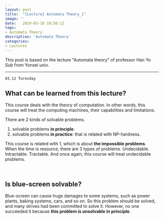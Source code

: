 ```yaml
---
layout: post
title:  "[Lecture] Automata Theory_1"
image: ''
date:   2019-03-18 10:56:12
tags:
- Automata Theory
description: 'Automata Theory'
categories:
- Lectures
---
```


This post is based on the lecture "Automata theory" of professor Han Yo Sub from Yonsei univ.



---

`03.12 Turesday`

## What can be learned from this lecture?

This course deals with the theory of computation. In other words, this course will treat the computing machines, their capabilities and limitations.

There are 2 kinds of solvable problems.

1. solvable problems **in principle**.
2. solvable problems **in practice**: that is related with NP-hardness.

This course is related with 1, which is about **the impossible problems**. When the time is resource, there are 3 types of problems. Undecidable. Intractable. Tractable. And once again, this course will treat undecidable problems.

<br>

## Is blue-screen solvable?

Blue-screen can cause huge damages to some systems, such as power plants, baking systems, cars, and so on. So this problem should be solved, and many strives had been committed to solve it. However, no one succeeded it because **this problem is unsolvable in principle**.

